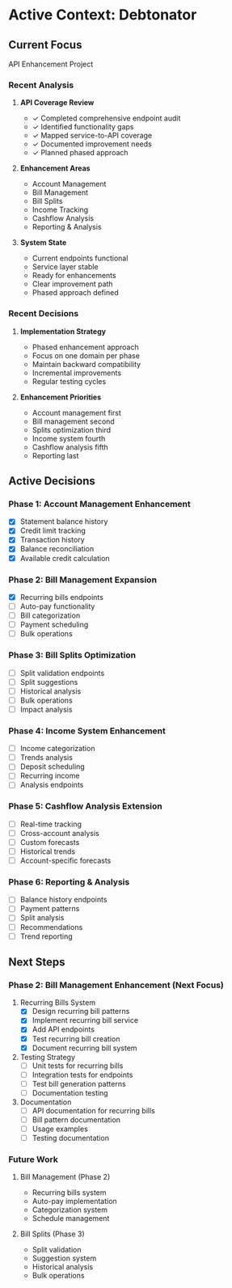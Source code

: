 # Active Context: Debtonator

## Current Focus
API Enhancement Project

### Recent Analysis
1. **API Coverage Review**
   - ✓ Completed comprehensive endpoint audit
   - ✓ Identified functionality gaps
   - ✓ Mapped service-to-API coverage
   - ✓ Documented improvement needs
   - ✓ Planned phased approach

2. **Enhancement Areas**
   - Account Management
   - Bill Management
   - Bill Splits
   - Income Tracking
   - Cashflow Analysis
   - Reporting & Analysis

3. **System State**
   - Current endpoints functional
   - Service layer stable
   - Ready for enhancements
   - Clear improvement path
   - Phased approach defined

### Recent Decisions
1. **Implementation Strategy**
   - Phased enhancement approach
   - Focus on one domain per phase
   - Maintain backward compatibility
   - Incremental improvements
   - Regular testing cycles

2. **Enhancement Priorities**
   - Account management first
   - Bill management second
   - Splits optimization third
   - Income system fourth
   - Cashflow analysis fifth
   - Reporting last

## Active Decisions

### Phase 1: Account Management Enhancement
- [x] Statement balance history
- [x] Credit limit tracking
- [x] Transaction history
- [x] Balance reconciliation
- [x] Available credit calculation

### Phase 2: Bill Management Expansion
- [x] Recurring bills endpoints
- [ ] Auto-pay functionality
- [ ] Bill categorization
- [ ] Payment scheduling
- [ ] Bulk operations

### Phase 3: Bill Splits Optimization
- [ ] Split validation endpoints
- [ ] Split suggestions
- [ ] Historical analysis
- [ ] Bulk operations
- [ ] Impact analysis

### Phase 4: Income System Enhancement
- [ ] Income categorization
- [ ] Trends analysis
- [ ] Deposit scheduling
- [ ] Recurring income
- [ ] Analysis endpoints

### Phase 5: Cashflow Analysis Extension
- [ ] Real-time tracking
- [ ] Cross-account analysis
- [ ] Custom forecasts
- [ ] Historical trends
- [ ] Account-specific forecasts

### Phase 6: Reporting & Analysis
- [ ] Balance history endpoints
- [ ] Payment patterns
- [ ] Split analysis
- [ ] Recommendations
- [ ] Trend reporting

## Next Steps

### Phase 2: Bill Management Enhancement (Next Focus)
1. Recurring Bills System
   - [x] Design recurring bill patterns
   - [x] Implement recurring bill service
   - [x] Add API endpoints
   - [x] Test recurring bill creation
   - [x] Document recurring bill system

2. Testing Strategy
   - [ ] Unit tests for recurring bills
   - [ ] Integration tests for endpoints
   - [ ] Test bill generation patterns
   - [ ] Documentation testing

3. Documentation
   - [ ] API documentation for recurring bills
   - [ ] Bill pattern documentation
   - [ ] Usage examples
   - [ ] Testing documentation

### Future Work
1. Bill Management (Phase 2)
   - Recurring bills system
   - Auto-pay implementation
   - Categorization system
   - Schedule management

2. Bill Splits (Phase 3)
   - Split validation
   - Suggestion system
   - Historical analysis
   - Bulk operations
